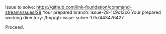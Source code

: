 Issue to solve: https://github.com/link-foundation/command-stream/issues/28
Your prepared branch: issue-28-1c9c13c6
Your prepared working directory: /tmp/gh-issue-solver-1757443476427

Proceed.